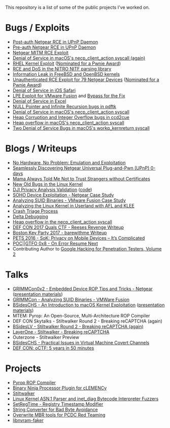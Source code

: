 This repository is a list of some of the public projects I've worked on.

# Bugs / Exploits
* [Post-auth Netgear RCE in UPnP Daemon](https://github.com/grimm-co/NotQuite0DayFriday/tree/trunk/2022.04.15-netgear-emulate/netgear_upnpd_firmware)
* [Pre-auth Netgear RCE in UPnP Daemon](https://github.com/grimm-co/NotQuite0DayFriday/tree/trunk/2021.11.16-netgear-upnp)
* [Netgear MITM RCE Exploit](https://github.com/grimm-co/NotQuite0DayFriday/tree/trunk/2021.09.21-netgear-circle)
* [Denial of Service in macOS's necp_client_action syscall (again)](https://github.com/grimm-co/NotQuite0DayFriday/tree/trunk/2021.03.18-ios-macos)
* [RHEL Kernel Exploit](https://github.com/grimm-co/NotQuite0DayFriday/tree/trunk/2021.03.12-linux-iscsi) ([Nominated for a Pwnie Award](https://pwnies.com/new-old-bugs-in-linux-kernel/))
* [RCE and DoS in the NITRO NITF parsing library](https://github.com/grimm-co/NotQuite0DayFriday/tree/trunk/2021.01.29-nitro)
* [Information Leak in FreeBSD and OpenBSD kernels](https://github.com/grimm-co/NotQuite0DayFriday/tree/master/2020.07.10-bsd)
* [Unauthenticated RCE Exploit for 79 Netgear Devices](https://github.com/grimm-co/NotQuite0DayFriday/tree/master/2020.06.15-netgear) ([Nominated for a Pwnie Award](https://pwnies.com/netgear-router-roundup/))
* [Denial of Service in iOS Safari](https://github.com/grimm-co/NotQuite0DayFriday/tree/master/2020.06.02-iOS-safari)
* [LPE Exploit for VMware Fusion](https://github.com/grimm-co/NotQuite0DayFriday/tree/master/2020.03.17-vmware-fusion) and [Bypass for the Fix](https://twitter.com/jeffball55/status/1242530508053110785)
* [Denial of Service in Excel](https://github.com/grimm-co/NotQuite0DayFriday/tree/master/2020.03.07-excel)
* [NULL Pointer and Infinite Recursion bugs in pdftk](https://github.com/grimm-co/NotQuite0DayFriday/tree/master/2018.07.05-pdftk)
* [Denial of Service in macOS's necp_client_action syscall](https://github.com/grimm-co/NotQuite0DayFriday/tree/master/2018.05.24-macos)
* [Heap Corruption and Integer Overflow bugs in ccd2cue](https://github.com/grimm-co/NotQuite0DayFriday/blob/master/2018.04.26-ccd2cue)
* [Heap overflow in macOS's necp_client_action syscall](https://github.com/grimm-co/NotQuite0DayFriday/tree/master/2018.04.06-macos)
* [Two Denial of Service Bugs in macOS's workq_kernreturn syscall](https://github.com/grimm-co/NotQuite0DayFriday/blob/master/2018.02.16-macos)

# Blogs / Writeups
* [No Hardware, No Problem: Emulation and Exploitation](https://blog.grimm-co.com/2022/04/no-hardware-no-problem-emulation-and.html)
* [Seamlessly Discovering Netgear Universal Plug-and-Pwn (UPnP) 0-days](https://blog.grimm-co.com/2021/11/seamlessly-discovering-netgear.html)
* [Mama Always Told Me Not to Trust Strangers without Certificates](https://blog.grimm-co.com/2021/09/mama-always-told-me-not-to-trust.html)
* [New Old Bugs in the Linux Kernel](https://blog.grimm-co.com/2021/03/new-old-bugs-in-linux-kernel.html) 
* [DJI Privacy Analysis Validation](https://blog.grimm-co.com/2020/07/dji-privacy-analysis-validation.html) ([code](https://github.com/grimm-co/dji-go-4))
* [SOHO Device Exploitation - Netgear Case Study](https://blog.grimm-co.com/2020/06/soho-device-exploitation.html)
* [Analyzing SUID Binaries - VMware Fusion Case Study](https://blog.grimm-co.com/2020/05/analyzing-suid-binaries.html)
* [Analyzing the Linux Kernel in Userland with AFL and KLEE](https://blog.grimm-co.com/2020/05/analyzing-linux-kernel-in-userland-with.html)
* [Crash Triage Process](https://blog.grimm-co.com/2020/05/crash-triage-process.html)
* [Delta Debugging](https://blog.grimm-co.com/2020/05/delta-debugging.html)
* [Heap overflow in the necp_client_action syscall](https://blog.grimm-co.com/2020/05/heap-overflow-in-necpclientaction.html)
* [DEF CON 2017 Quals CTF - Reeses Revenge Writeup](https://github.com/jeffball55/ctf_writeups/tree/master/defcon_quals_2017/reeses)
* [Boston Key Party 2017 - barewithme Writeup](https://github.com/jeffball55/ctf_writeups/tree/master/boston_key_party_2017/barewithme)
* [PETS 2016 - SoK: Privacy on Mobile Devices – It’s Complicated](https://petsymposium.org/2016/files/papers/SoK__Privacy_on_Mobile_Devices_%E2%80%93_It%E2%80%99s_Complicated.pdf)
* [POC||GTFO 0x8 - On Error Resume Next](https://github.com/jeffball55/on_error_resume_next)
* Contributing Author to [Google Hacking for Penetration Testers, Volume 2](https://www.amazon.com/Google-Hacking-Penetration-Testers-Johnny/dp/1597491764)

# Talks
* [GRIMMCon0x2 - Embedded Device ROP Tips and Tricks - Netgear](https://www.youtube.com/watch?v=33vjLZrTc-U) ([presentation materials](https://github.com/jeffball55/grimmcon2_netgear_rop))
* [GRIMMCon - Analyzing SUID Binaries - VMWare Fusion](https://www.youtube.com/watch?v=L4tB8Ck1ed0)
* [BSidesCHS - An Introduction to macOS Kernel Exploitation](https://www.youtube.com/watch?v=OYZyk2q5XJY) ([presentation materials](https://github.com/jeffball55/intro_to_xnu_exploitation))
* MTEM: Pyrop: An Open-Source, Multi-Architecture ROP Compiler
* DEF CON Skytalks - Stiltwalker Round 2 - Breaking reCAPTCHA (again)
* [BSidesLV - Stiltwalker Round 2 - Breaking reCAPTCHA (again)](https://www.youtube.com/watch?v=3ZyTUsd-gAE)
* [LayerOne - Stiltwalker - Breaking reCAPTCHA](https://www.youtube.com/watch?v=Mj3thHKeKyg)
* Outerzone - Stiltwalker Preview
* [BSidesCHS - Practical Issues in Virtual Machine Covert Channels](http://www.securitybsides.com/w/page/50788290/BSidesCharleston)
* [DEF CON: oCTF: 5 years in 50 minutes](https://www.youtube.com/watch?v=lhHdu1RJ-0U)

# Projects
* [Pyrop ROP Compiler](https://github.com/jeffball55/rop_compiler/tree/master/pyrop)
* [Binary Ninja Processor Plugin for cLEMENCy](https://github.com/jeffball55/ctf_writeups/tree/master/defcon_finals_2017/binja)
* [Stiltwalker](https://dc949.org/projects/stiltwalker/)
* [Linux Kernel ASN.1 Parser and inet_diag Bytecode Interpreter Fuzzers](https://github.com/grimm-co/linuxklee)
* [SetRegTime - Registry Timestamp Modifier](https://github.com/grimm-co/SetRegTime)
* [String Converter for Bad Byte Avoidance](https://github.com/jeffball55/string_converter)
* [Overwrite MBR tools for PCDC Red Teaming](https://github.com/jeffball55/overwrite_mbr)
* [libnvram-faker](https://github.com/grimm-co/NotQuite0DayFriday/tree/trunk/2022.04.15-netgear-emulate/libnvram-faker)
